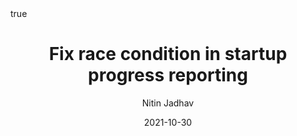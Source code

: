 ---
author: Nitin Jadhav
title: Fix race condition in startup progress reporting
date: 2021-10-30
commiturl: "https://github.com/postgres/postgres/commit/5ccceb2946d4104804f8dca67515b602f5e78cdd"
section: "reviewed"
pin: true
math: true
mermaid: true
---